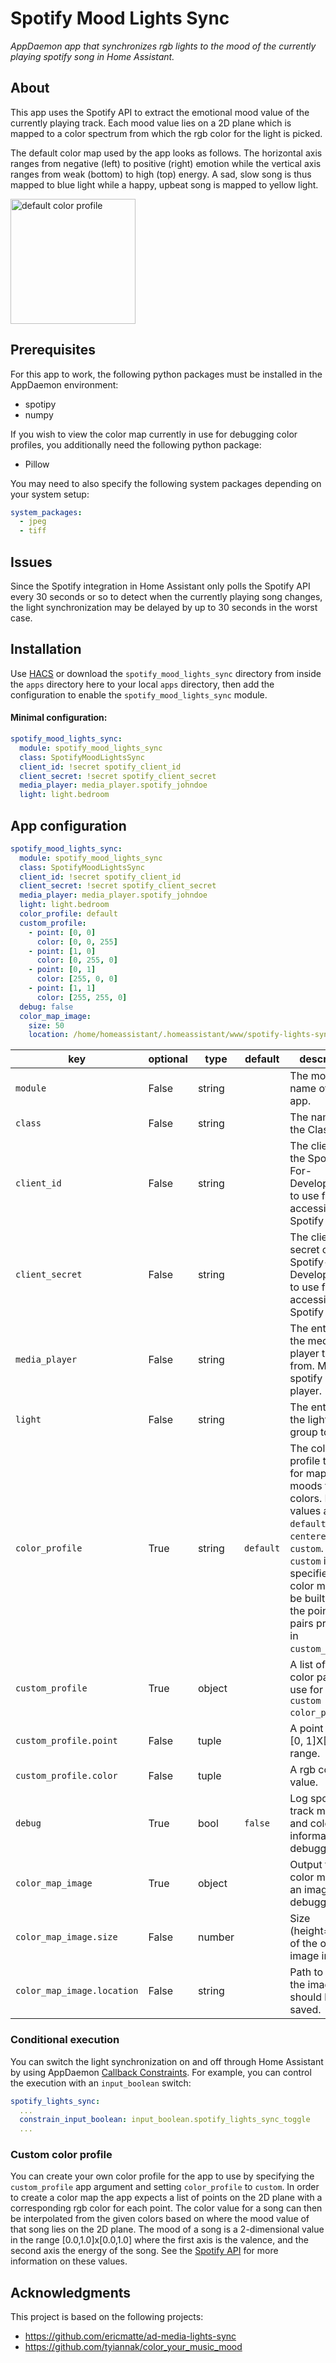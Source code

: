 # Spotify Mood Lights Sync
_AppDaemon app that synchronizes rgb lights to the mood of the currently playing spotify song in Home Assistant._

## About
This app uses the Spotify API to extract the emotional mood value of the currently playing track. Each mood value lies on a 2D plane which is mapped to a color spectrum from which the rgb color for the light is picked. 

The default color map used by the app looks as follows. The horizontal axis ranges from negative (left) to positive (right) emotion while the vertical axis ranges from weak (bottom) to high (top) energy. A sad, slow song is thus mapped to blue light while a happy, upbeat song is mapped to yellow light.

<img src="https://github.com/NiklasReiche/ha-spotify-lights-sync/blob/master/examples/default_profile.png" alt="default color profile" width="200">

## Prerequisites
For this app to work, the following python packages must be installed in the AppDaemon environment:

- spotipy
- numpy

If you wish to view the color map currently in use for debugging color profiles, you additionally need the following python package:

- Pillow

You may need to also specify the following system packages depending on your system setup:
```yaml
system_packages:
  - jpeg
  - tiff
```

## Issues
Since the Spotify integration in Home Assistant only polls the Spotify API every 30 seconds or so to detect when the currently playing song changes, the light synchronization may be delayed by up to 30 seconds in the worst case.

## Installation
Use [HACS](https://hacs.xyz/) or download the `spotify_mood_lights_sync` directory from inside the `apps` directory here to your local `apps` directory, then add the configuration to enable the `spotify_mood_lights_sync` module.

#### Minimal configuration:
```yaml
spotify_mood_lights_sync:
  module: spotify_mood_lights_sync
  class: SpotifyMoodLightsSync
  client_id: !secret spotify_client_id
  client_secret: !secret spotify_client_secret
  media_player: media_player.spotify_johndoe
  light: light.bedroom
```

## App configuration
```yaml
spotify_mood_lights_sync:
  module: spotify_mood_lights_sync
  class: SpotifyMoodLightsSync
  client_id: !secret spotify_client_id
  client_secret: !secret spotify_client_secret
  media_player: media_player.spotify_johndoe
  light: light.bedroom
  color_profile: default
  custom_profile:
    - point: [0, 0]
      color: [0, 0, 255]
    - point: [1, 0]
      color: [0, 255, 0]
    - point: [0, 1]
      color: [255, 0, 0]
    - point: [1, 1]
      color: [255, 255, 0]
  debug: false
  color_map_image:
    size: 50
    location: /home/homeassistant/.homeassistant/www/spotify-lights-sync/test.png
```

| key                       | optional | type   | default     | description                                            |
|---------------------------|----------|--------|-------------|--------------------------------------------------------|
|`module`                   | False    | string |             | The module name of the app. |
|`class`                    | False    | string |             | The name of the Class. |
|`client_id`                | False    | string |             | The client id of the Spotify-For-Developers app to use for accessing the Spotify API. |
|`client_secret`            | False    | string |             | The client secret of the Spotify-For-Developers app to use for accessing the Spotify API. |
|`media_player`             | False    | string |             | The entity_id of the media player to sync from. Must be a spotify media player. |
|`light`                    | False    | string |             | The entity_id of the light or light group to sync. |
|`color_profile`            | True     | string | `default`   | The color profile to use for mapping moods to colors. Possible values are `default`, `centered`, or `custom`. When `custom` is specified, the color map will be built from the point-color pairs provided in `custom_profile`. |
|`custom_profile`           | True     | object |             | A list of point-color pairs to use for the `custom` `color_profile`. |
|`custom_profile.point`     | False    | tuple  |             | A point in the [0, 1]X[0, 1] range. |
|`custom_profile.color`     | False    | tuple  |             | A rgb color value. |
|`debug`                    | True     | bool   | `false`     | Log spotify track metadata and color information for debugging. |
|`color_map_image`          | True     | object |             | Output the color map as an image for debugging. |
|`color_map_image.size`     | False    | number |             | Size (height=width) of the output image in pixels. |
|`color_map_image.location` | False    | string |             | Path to which the image should be saved. |

### Conditional execution
You can switch the light synchronization on and off through Home Assistant by using AppDaemon [Callback Constraints](https://appdaemon.readthedocs.io/en/latest/APPGUIDE.html#hass-plugin-constraints).
For example, you can control the execution with an `input_boolean` switch:
```yaml
spotify_lights_sync:
  ...
  constrain_input_boolean: input_boolean.spotify_lights_sync_toggle
  ...
```

### Custom color profile
You can create your own color profile for the app to use by specifying the `custom_profile` app argument and setting `color_profile` to `custom`.
In order to create a color map the app expects a list of points on the 2D plane with a corresponding rgb color for each point. The color value for a song can then be interpolated from the given colors based on where the mood value of that song lies on the 2D plane.
The mood of a song is a 2-dimensional value in the range [0.0,1.0]x[0.0,1.0] where the first axis is the valence, and the second axis the energy of the song. See the [Spotify API](https://developer.spotify.com/documentation/web-api/reference/#object-audiofeaturesobject) for more information on these values.

## Acknowledgments
This project is based on the following projects:
- https://github.com/ericmatte/ad-media-lights-sync
- https://github.com/tyiannak/color_your_music_mood
